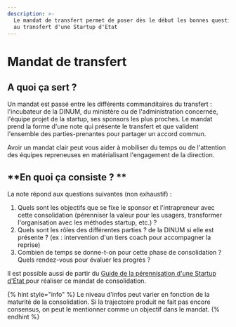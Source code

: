 ```yaml
---
description: >-
  Le mandat de transfert permet de poser dès le début les bonnes questions liées
  au transfert d'une Startup d'Etat
---
```


# Mandat de transfert

## A quoi ça sert ? 

Un mandat est passé entre les différents commanditaires du transfert : l'incubateur de la DINUM, du ministère ou de l'administration concernée, l'équipe projet de la startup, ses sponsors les plus proches. Le mandat prend la forme d'une note qui présente le transfert et que valident l'ensemble des parties-prenantes pour partager un accord commun. 

Avoir un mandat clair peut vous aider à mobiliser du temps ou de l'attention des équipes repreneuses en matérialisant l'engagement de la direction. 

## **En quoi ça consiste ? **

La note répond aux questions suivantes (non exhaustif) :

1. Quels sont les objectifs que se fixe le sponsor et l'intrapreneur avec cette consolidation (pérenniser la valeur pour les usagers, transformer l'organisation avec les méthodes startup, etc.) ?
2. Quels sont les rôles des différentes parties ? de la DINUM si elle est présente ? (ex : intervention d'un tiers coach pour accompagner la reprise)
3. Combien de temps se donne-t-on pour cette phase de consolidation ? Quels rendez-vous pour évaluer les progrès ? 

Il est possible aussi de partir du [Guide de la pérennisation d'une Startup d'État ](https://docs.google.com/presentation/d/1Rgc6PEuDzsfEmLL8Qk60GW-zBN9neHg32Q0nbuPGXd0/edit?usp=sharing)pour réaliser ce mandat de consolidation.

{% hint style="info" %}
Le niveau d'infos peut varier en fonction de la maturité de la consolidation. Si la trajectoire produit ne fait pas encore consensus, on peut le mentionner comme un objectif dans le mandat. 
{% endhint %}

####
